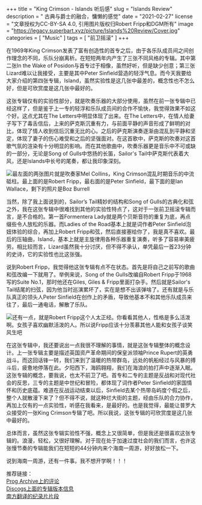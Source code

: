 +++
title = "King Crimson - Islands 听后感"
slug = "Islands Review"
description = " 古典与爵士的融合，慵懒的感觉"
date = "2021-02-27"
license = "文章授权为CC-BY-SA 4.0, 引用图片版权归Robert Fripp和DGM所有"
image = "https://legacy.superbart.xyz/picture/Islands%20Review/Cover.jpg"
categories = [
    "Music"
]
tags = [
    "前卫摇滚"
]
+++

在1969年King Crimson发表了富有创造性的首专之后，由于各乐队成员间之间创作理念的不同，乐队分崩离析。在短短两年内产生了三张不同风格的专辑。其中第二张In the Wake of Posidon与首专过于相像，虽然好听，但是缺少创意；第三张Lizard难以让我接受，主要是其中Peter Sinfield营造的轻浮气息。而今天我要给大家介绍的第四张专辑，Island，虽然实验性是这几张中最差的，概念性也不怎么好，但是可欣赏度是这几张中最好的。  

这张专辑仅有的实验性部分，就是吹奏乐器的大部分使用，虽然在前一张专辑中已经这样了，但是鉴于上一专的轻浮和乐队成员间的合作不愉快，我觉得效果不如这个好。这点尤其在The Letters中明显体现了出来。在The Letters中，在情人给妻子写下了毒舌信后，上来的萨克斯沉重有力，与前面平静的声音形成了鲜明的对比，体现了情人收到信后沉重无比的心。之后的萨克斯演奏逐渐由混乱到平静和坚定，体现了妻子的伤心难受和之后的坚强面对。在这首歌中，萨克斯的吹奏对这首歌气氛的渲染有十分明显的影响。而在其他歌曲中，吹奏乐器更是音乐中不可或缺的一部分，无论是Song of Gulls中悠扬的长笛，Sailor's Tail中萨克斯代表着大风，还是Islands中长号的尾奏，都让我印象深刻。  

![最左面的两张图片就是吹奏家Mel Collins，King Crimson混乱时期音乐的中流砥柱。最上面的是Robert Fripp，最右面的是Peter Sinfield，最下面的是Ian Wallace，剩下的照片是Boz Burrell](https://legacy.superbart.xyz/picture/Islands%20Review/Insert.jpg)

当然，除了我上面说到的，Sailor’s Tail精妙的结构和Song of Gulls的古典化和弦之外，我在这张专辑中很难找到其他的实验性特点了，这对于一张前卫摇滚专辑而言，是不合格的。第一首Formentera Lady就是两个贝斯音符的重复为底，再点缀些令人放松的乐器。而Ladies of the Road基本上就是词作者Peter Sinfield泡妞体验的综合，再加上Robert Fripp和弦，然后直接塞给你了，我是真不喜欢。最后的压轴曲，Island，基本上就是主旋律用各种乐器重复演奏，听多了容易审美疲劳。相比较而言，Lizard虽然我十分讨厌，但不得不承认，单凭最后一首23分钟的史诗，它的实验性也比这张强。  

说到Robert Fripp，我觉得他这张专辑有点不在状态。首先是将自己之前写的歌曲和弦改编一下就用了。举例来说，Song of the Gulls改编自Robert Fripp于1968写的Suite No.1，那时他还在Giles, Giles & Fripp里面打杂手。然后就是Sailor's Tail结尾的扫弦，因为他当时巡演累坏了，实在是想不出该弹啥了。还有就是与乐队真正的领头人Peter Sinfield在创作上的矛盾，导致他基本不和其他乐队成员来往了，最后一通电话，解散了乐队。  

![还有一点，就是Robert Fripp这个人太正经。你看看其他人，性格是多么活泼啊。女孩子喜欢幽默活泼的人。所以说Fripp应该十分羡慕其他人能和女孩子谈笑风生吧](https://legacy.superbart.xyz/picture/Islands%20Review/Personnel.jpg)

在这张专辑中，我还要说出一点我很不理解的事情，就是这张专辑整体的概念设计。上一张专辑主要是描述英国资产革命期间的保皇派领袖Prince Rupert的英勇战斗。而这回话锋一转，我们来到了温暖的热带群岛，远处的帆船经过与风暴的搏斗后，疲惫地停落在此。夕阳西下，海鸥翱翔，我们在海浪的拍打声中逐渐入眠。这张专辑的概念，要我说，也太不前卫了吧。首专和二专的主题是反战和对现代社会的反思，三专的主题是中世纪和冒险，都体现了词作者Peter Sinfield的家国情怀和历史底蕴。难道在反战运动结束以后，Sinfield去某个热带岛屿度个假之后，整个人就散漫下来了？但不得不说，就这种烂大街的主题，经由乐队的合力协作，再加上仅有的一点实验性，听感在我看来，是最好的。也是我觉得，最能让普罗大众接受的一张King Crimson专辑了吧。所以我说，这张专辑的可欣赏度是这几张中最好的。  

总体而言，虽然这张专辑实验性不强，概念上又很简单，但是我还是很喜欢这张专辑的。浪漫，轻松，又很好理解。对于现在处于加速过度社会的我们而言，也许这张慢节奏的专辑能我们在短短的44分钟内来个海南一周游，好好放松一下。  

说到海南一周游，还有一件事。我不想开学啊！！！  

推荐链接：  
[Prog Archive上的评论](http://www.progarchives.com/album.asp?id=1906)  
[Discogs上面的专辑版本信息](https://www.discogs.com/master/436-King-Crimson-Islands)  
[南方翻译的纪录片片段](https://www.bilibili.com/video/BV1NZ4y1p7fM)
